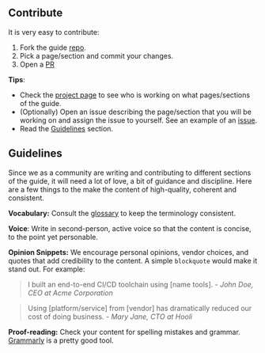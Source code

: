 <!--
title: Contributing to the guide
menuText: Contribute
menuOrder: 2
description: Contribution guidelines for potential authors 
layout: Doc
-->

## Contribute

It is very easy to contribute:

1. Fork the guide [repo](https://github.com/serverless/guide).
2. Pick a page/section and commit your changes.
3. Open a [PR](https://github.com/serverless/guide/pull/8) 

**Tips**: 
- Check the [project page](https://github.com/serverless/guide/projects/1) to see who is working on what pages/sections of the guide.
- (Optionally) Open an issue describing the page/section that you will be working on and assign the issue to yourself. See an example of an [issue](https://github.com/serverless/guide/issues/9).
- Read the [Guidelines](#guidelines) section.

## Guidelines

Since we as a community are writing and contributing to different sections of the guide, it will need a lot of love, a bit of guidance and discipline. Here are a few things to the  make the content of high-quality, coherent and consistent.

**Vocabulary:** Consult the [glossary](/guide/source/glossary.md) to keep the terminology consistent.

**Voice**: Write in second-person, active voice so that the content is concise, to the point yet personable.

**Opinion Snippets:** We encourage personal opinions, vendor choices, and quotes that add credibility to the content. A simple `blockquote` would make it stand out. For example:

> I built an end-to-end CI/CD toolchain using [name tools]. - *John Doe, CEO at Acme Corporation*

> Using [platform/service] from [vendor] has dramatically reduced our cost of doing business. - *Mary Jane, CTO at Hooli*

**Proof-reading:** Check your content for spelling mistakes and grammar. [Grammarly](https://app.grammarly.com/) is a pretty good tool.

